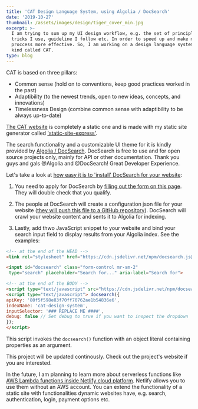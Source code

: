 ```yaml
---
title: 'CAT Design Language System, using Algolia / DocSearch'
date: '2019-10-27'
thumbnail: /assets/images/design/tiger_cover_min.jpg
excerpt: >-
  I am trying to sum up my UI design workflow, e.g. the set of principles,
  tricks I use, guideline I follow etc. In order to speed up and make my design
  proccess more effective. So, I am working on a design language system of a
  kind called CAT.
type: blog
---
```

CAT is based on three pillars:
- Common sense (hold on to conventions, keep good practices worked in the past)
- Adaptibility (to the newest trends, open to new ideas, concepts, and innovations)
- Timelessness Design (combine common sense with adaptibility to be always up-to-date)

[The CAT website](https://cat-design-system.netlify.com/) is completely a static one and is made with my static site generator called ['static-site-express'](https://static-site-express.netlify.com/).

The search functionality and a customizable UI theme for it is kindly provided by [Algolia / DocSearch](https://community.algolia.com/docsearch/). DocSearch is free to use and for open source projects only, mainly for API or other documentation. Thank you guys and gals @Algolia and @DocSearch! Great Developer Experience.

Let's take a look at [how easy it is to 'install' DocSearch for your website](https://community.algolia.com/docsearch/how-does-it-work.html#you-apply):

1. You need to apply for DocSearch by [filling out the form on this page](https://community.algolia.com/docsearch/apply.html). They will double check that you qualify.

2. The people at DocSearch will create a configuration json file for your website ([they will push this file to a GitHub repository](https://github.com/algolia/docsearch-configs/blob/master/configs/cat-design-system.json)). DocSearch will crawl your website content and sents it to Algolia for indexing.

3. Lastly, add thwo JavaScript snippet to your website and bind your search input field to display results from your Algolia index. See the examples:

````html
<!-- at the end of the HEAD -->
<link rel="stylesheet" href="https://cdn.jsdelivr.net/npm/docsearch.js@2/dist/cdn/docsearch.min.css" />
````

````html
<input id="docsearch" class="form-control mr-sm-2" type="search" placeholder="Search for..." aria-label="Search for">
````

````html
<!-- at the end of the BODY -->
<script type="text/javascript" src="https://cdn.jsdelivr.net/npm/docsearch.js@2/dist/cdn/docsearch.min.js"></script>
<script type="text/javascript"> docsearch({
apiKey: '80f5f598e83f70ff70762ae1b54836e6',
indexName: 'cat-design-system',
inputSelector: '### REPLACE ME ####',
debug: false // Set debug to true if you want to inspect the dropdown
});
</script>
````
This script invokes the `docsearch()` function with an object literal containing properties as an argument.

This project will be updated continously. Check out the project's website if you are interested.

In the future, I am planning to learn more about serverless functions like [AWS Lambda functions inside Netlify cloud platform](https://www.netlify.com/products/functions/). Netlify allows you to use them without an AWS account. You can extend the functionality of a static site with functionalities dynamic websites have, e.g. search, authentication, login, payment options etc.
